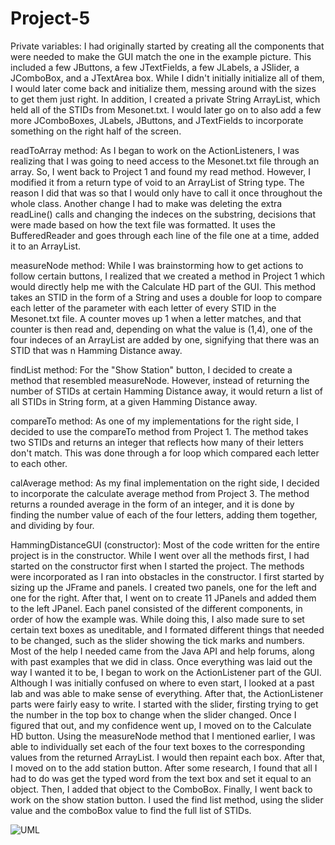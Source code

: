 # Project-5

Private variables:
I had originally started by creating all the components that were needed to make the GUI match the one in the example picture. This
included a few JButtons, a few JTextFields, a few JLabels, a JSlider, a JComboBox, and a JTextArea box. While I didn't initially initialize
all of them, I would later come back and initialize them, messing around with the sizes to get them just right. In addition, I created a
private String ArrayList, which held all of the STIDs from Mesonet.txt. I would later go on to also add a few more JComboBoxes, JLabels,
JButtons, and JTextFields to incorporate something on the right half of the screen.

readToArray method:
As I began to work on the ActionListeners, I was realizing that I was going to need access to the Mesonet.txt file through an array. So, I
went back to Project 1 and found my read method. However, I modified it from a return type of void to an ArrayList of String type. The
reason I did that was so that I would only have to call it once throughout the whole class. Another change I had to make was deleting the
extra readLine() calls and changing the indeces on the substring, decisions that were made based on how the text file was formatted. It
uses the BufferedReader and goes through each line of the file one at a time, added it to an ArrayList.

measureNode method:
While I was brainstorming how to get actions to follow certain buttons, I realized that we created a method in Project 1 which would
directly help me with the Calculate HD part of the GUI. This method takes an STID in the form of a String and uses a double for loop to
compare each letter of the parameter with each letter of every STID in the Mesonet.txt file. A counter moves up 1 when a letter matches,
and that counter is then read and, depending on what the value is (1,4), one of the four indeces of an ArrayList are added by one,
signifying that there was an STID that was n Hamming Distance away.

findList method:
For the "Show Station" button, I decided to create a method that resembled measureNode. However, instead of returning the number of STIDs
at certain Hamming Distance away, it would return a list of all STIDs in String form, at a given Hamming Distance away.

compareTo method:
As one of my implementations for the right side, I decided to use the compareTo method from Project 1. The method takes two STIDs and
returns an integer that reflects how many of their letters don't match. This was done through a for loop which compared each letter to each
other.

calAverage method:
As my final implementation on the right side, I decided to incorporate the calculate average method from Project 3. The method returns a
rounded average in the form of an integer, and it is done by finding the number value of each of the four letters, adding them together,
and dividing by four.

HammingDistanceGUI (constructor):
Most of the code written for the entire project is in the constructor. While I went over all the methods first, I had started on the
constructor first when I started the project. The methods were incorporated as I ran into obstacles in the constructor. I first started
by sizing up the JFrame and panels. I created two panels, one for the left and one for the right. After that, I went on to create 11
JPanels and added them to the left JPanel. Each panel consisted of the different components, in order of how the example was. While
doing this, I also made sure to set certain text boxes as uneditable, and I formated different things that needed to be changed, such as
the slider showing the tick marks and numbers. Most of the help I needed came from the Java API and help forums, along with past
examples that we did in class. Once everything was laid out the way I wanted it to be, I began to work on the ActionListener part of the
GUI. Although I was initially confused on where to even start, I looked at a past lab and was able to make sense of everything. After
that, the ActionListener parts were fairly easy to write. I started with the slider, firsting trying to get the number in the top box to
change when the slider changed. Once I figured that out, and my confidence went up, I moved on to the Calculate HD button. Using the 
measureNode method that I mentioned earlier, I was able to individually set each of the four text boxes to the corresponding values from
the returned ArrayList. I would then repaint each box. After that, I moved on to the add station button. After some research, I found
that all I had to do was get the typed word from the text box and set it equal to an object. Then, I added that object to the ComboBox.
Finally, I went back to work on the show station button. I used the find list method, using the slider value and the comboBox value to
find the full list of STIDs.

![UML](https://user-images.githubusercontent.com/47227880/57090553-b22e0780-6ccc-11e9-85c2-9304f4a55f0b.PNG)
